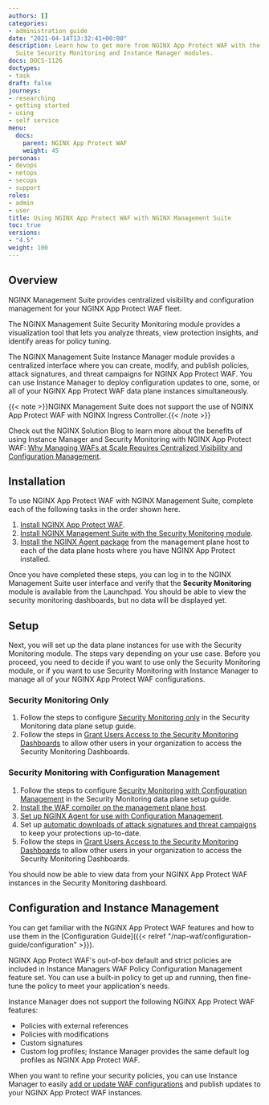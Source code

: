 ```yaml
---
authors: []
categories:
- administration guide
date: "2021-04-14T13:32:41+00:00"
description: Learn how to get more from NGINX App Protect WAF with the NGINX Management
  Suite Security Monitoring and Instance Manager modules.
docs: DOCS-1126
doctypes:
- task
draft: false
journeys:
- researching
- getting started
- using
- self service
menu:
  docs:
    parent: NGINX App Protect WAF
    weight: 45
personas:
- devops
- netops
- secops
- support
roles:
- admin
- user
title: Using NGINX App Protect WAF with NGINX Management Suite
toc: true
versions:
- "4.5"
weight: 100
---
```



## Overview
NGINX Management Suite provides centralized visibility and configuration management for your NGINX App Protect WAF fleet. 

The NGINX Management Suite Security Monitoring module provides a visualization tool that lets you analyze threats, view protection insights, and identify areas for policy tuning. <br>

The NGINX Management Suite Instance Manager module provides a centralized interface where you can create, modify, and publish policies, attack signatures, and threat campaigns for NGINX App Protect WAF. You can use Instance Manager to deploy configuration updates to one, some, or all of your NGINX App Protect WAF data plane instances simultaneously.  

{{< note >}}NGINX Management Suite does not support the use of NGINX App Protect WAF with NGINX Ingress Controller.{{< /note >}}

Check out the NGINX Solution Blog to learn more about the benefits of using Instance Manager and Security Monitoring with NGINX App Protect WAF: [Why Managing WAFs at Scale Requires Centralized Visibility and Configuration Management](https://www.nginx.com/blog/why-managing-wafs-at-scale-requires-centralized-visibility-and-configuration-management/).


## Installation

To use NGINX App Protect WAF with NGINX Management Suite, complete each of the following tasks in the order shown here.

1. [Install NGINX App Protect WAF](https://docs.nginx.com/nginx-app-protect/admin-guide/install).
2. [Install NGINX Management Suite with the Security Monitoring module](https://docs.nginx.com/nginx-management-suite/admin-guides/installation/on-prem/install-guide/).   
3. [Install the NGINX Agent package](https://docs.nginx.com/nginx-management-suite/security/how-to/set-up-app-protect-instances/#agent-config) from the management plane host to each of the data plane hosts where you have NGINX App Protect installed. 

Once you have completed these steps, you can log in to the NGINX Management Suite user interface and verify that the **Security Monitoring** module is available from the Launchpad. You should be able to view the security monitoring dashboards, but no data will be displayed yet.

## Setup

Next, you will set up the data plane instances for use with the Security Monitoring module. The steps vary depending on your use case. Before you proceed, you need to decide if you want to use only the Security Monitoring module, or if you want to use Security Monitoring with Instance Manager to manage all of your NGINX App Protect WAF configurations.

### Security Monitoring Only

1. Follow the steps to configure [Security Monitoring only](https://docs.nginx.com/nginx-management-suite/security/how-to/set-up-app-protect-instances/#monitor-only) in the Security Monitoring data plane setup guide.
2. Follow the steps in [Grant Users Access to the Security Monitoring Dashboards](https://docs.nginx.com/nginx-management-suite/security/how-to/create-role-security-monitoring/) to allow other users in your organization to access the Security Monitoring Dashboards.

### Security Monitoring with Configuration Management

1. Follow the steps to configure [Security Monitoring with Configuration Management](https://docs.nginx.com/nginx-management-suite/security/how-to/set-up-app-protect-instances/#monitor-and-manage) in the Security Monitoring data plane setup guide.
2. [Install the WAF compiler on the management plane host](https://docs.nginx.com/nginx-management-suite/nim/how-to/app-protect/setup-waf-config-management/#install-the-waf-compiler). 
3. [Set up NGINX Agent for use with Configuration Management](https://docs.nginx.com/nginx-management-suite/nim/how-to/app-protect/setup-waf-config-management/#configure-nginx-agent).
4. Set up [automatic downloads of attack signatures and threat campaigns](https:/docs.nginx.com/nginx-management-suite/nim/how-to/app-protect/setup-waf-config-management/#automatically-download-latest-packages) to keep your protections up-to-date.
5. Follow the steps in [Grant Users Access to the Security Monitoring Dashboards](https://docs.nginx.com/nginx-management-suite/security/how-to/create-role-security-monitoring/) to allow other users in your organization to access the Security Monitoring Dashboards.

You should now be able to view data from your NGINX App Protect WAF instances in the Security Monitoring dashboard.

## Configuration and Instance Management

You can get familiar with the NGINX App Protect WAF features and how to use them in the [Configuration Guide]({{< relref "/nap-waf/configuration-guide/configuration" >}}).

NGINX App Protect WAF's out-of-box default and strict policies are included in Instance Managers WAF Policy Configuration Management feature set. You can use a built-in policy to get up and running, then fine-tune the policy to meet your application's needs.

Instance Manager does not support the following NGINX App Protect WAF features:

- Policies with external references
- Policies with modifications
- Custom signatures
- Custom log profiles; Instance Manager provides the same default log profiles as NGINX App Protect WAF.

When you want to refine your security policies, you can use Instance Manager to easily [add or update WAF configurations](https://docs.nginx.com/nginx-management-suite/nim/how-to/app-protect/setup-waf-config-management/#add-waf-config) and publish updates to your NGINX App Protect WAF instances.
